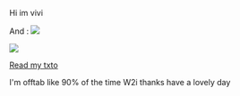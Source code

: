 Hi im vivi

And :
![](https://file.garden/ZoDPf45LLl_qpQ-e/this%20is%20siffrin.png?v=1736233876204)

![](https://komarev.com/ghpvc/?username=girlsrituals&color=lightgrey&style=flat&label=freaks)

[Read my txto](https://txto.eu.org/shift)

I'm offtab like 90% of the time W2i thanks have a lovely day
